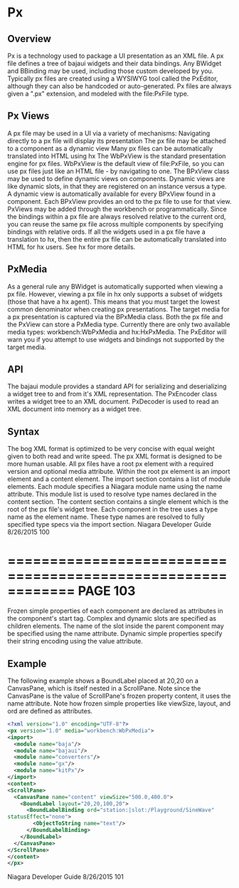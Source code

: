 # Px

## Overview
 Px is a technology used to package a UI presentation as an XML file. A px file defines a tree of bajaui widgets and their
 data bindings. Any BWidget and BBinding may be used, including those custom developed by you. Typically px files
 are created using a WYSIWYG tool called the PxEditor, although they can also be handcoded or auto-generated.
 Px files are always given a ".px" extension, and modeled with the file:PxFile type.

## Px Views
 A px file may be used in a UI via a variety of mechanisms:
Navigating directly to a px file will display its presentation
The px file may be attached to a component as a dynamic view
Many px files can be automatically translated into HTML using hx
 The WbPxView is the standard presentation engine for px files. WbPxView is the default view of file:PxFile, so you
 can use px files just like an HTML file - by navigating to one.
 The BPxView class may be used to define dynamic views on components. Dynamic views are like dynamic slots, in that
 they are registered on an instance versus a type. A dynamic view is automatically available for every BPxView found in a
 component. Each BPxView provides an ord to the px file to use for that view. PxViews may be added through the
 workbench or programmatically. Since the bindings within a px file are always resolved relative to the current ord, you
 can reuse the same px file across multiple components by specifying bindings with relative ords.
 If all the widgets used in a px file have a translation to hx, then the entire px file can be automatically translated into
 HTML for hx users. See hx for more details.

## PxMedia
 As a general rule any BWidget is automatically supported when viewing a px file. However, viewing a px file in hx only
 supports a subset of widgets (those that have a hx agent). This means that you must target the lowest common
 denominator when creating px presentations. The target media for a px presentation is captured via the BPxMedia class.
 Both the px file and the PxView can store a PxMedia type. Currently there are only two available media types:
 workbench:WbPxMedia and hx:HxPxMedia. The PxEditor will warn you if you attempt to use widgets and bindings
 not supported by the target media.

## API
 The bajaui module provides a standard API for serializing and deserializing a widget tree to and from it's XML
 representation. The PxEncoder class writes a widget tree to an XML document. PxDecoder is used to read an XML
 document into memory as a widget tree.

## Syntax
 The bog XML format is optimized to be very concise with equal weight given to both read and write speed. The px XML
 format is designed to be more human usable. All px files have a root px element with a required version and optional
 media attribute. Within the root px element is an import element and a content element.
 The import section contains a list of module elements. Each module specifies a Niagara module name using the name
 attribute. This module list is used to resolve type names declared in the content section.
 The content section contains a single element which is the root of the px file's widget tree. Each component in the tree
 uses a type name as the element name. These type names are resolved to fully specified type specs via the import section.
Niagara Developer Guide
8/26/2015
100

============================================================
PAGE 103
============================================================

 Frozen simple properties of each component are declared as attributes in the component's start tag. Complex and
 dynamic slots are specified as children elements. The name of the slot inside the parent component may be specified
 using the name attribute. Dynamic simple properties specify their string encoding using the value attribute.

## Example
 The following example shows a BoundLabel placed at 20,20 on a CanvasPane, which is itself nested in a ScrollPane. Note
 since the CanvasPane is the value of ScrollPane's frozen property content, it uses the name attribute. Note how frozen
 simple properties like viewSize, layout, and ord are defined as attributes.

```xml
<?xml version="1.0" encoding="UTF-8"?>
<px version="1.0" media="workbench:WbPxMedia">
<import>
  <module name="baja"/>
  <module name="bajaui"/>
  <module name="converters"/>
  <module name="gx"/>
  <module name="kitPx"/>
</import>
<content>
<ScrollPane>
  <CanvasPane name="content" viewSize="500.0,400.0">
    <BoundLabel layout="20,20,100,20">
      <BoundLabelBinding ord="station:|slot:/Playground/SineWave"
statusEffect="none">
        <ObjectToString name="text"/>
      </BoundLabelBinding>
    </BoundLabel>
  </CanvasPane>
</ScrollPane>
</content>
</px>
```
Niagara Developer Guide
8/26/2015
101
